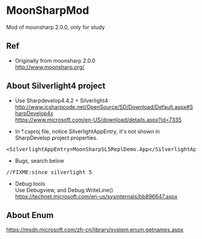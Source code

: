 # MoonSharpMod
Mod of moonsharp 2.0.0, only for study

## Ref
* Originally from moonsharp 2.0.0  
http://www.moonsharp.org/  

## About Silverlight4 project    
* Use Sharpdevelop4.4.2 + Silverlight4  
http://www.icsharpcode.net/OpenSource/SD/Download/Default.aspx#SharpDevelop4x  
https://www.microsoft.com/en-US/download/details.aspx?id=7335  

* In *.csproj file, notice SilverlightAppEntry, it's not shown in SharpDevelop project properties.  
<pre>&lt;SilverlightAppEntry&gt;MoonSharpSL5ReplDemo.App&lt;/SilverlightAppEntry&gt;</pre>   

* Bugs, search below  
<pre>//FIXME:since silverlight 5</pre>  

* Debug tools    
Use Debugview, and Debug.WriteLine()      
https://technet.microsoft.com/en-us/sysinternals/bb896647.aspx  

## About Enum  
https://msdn.microsoft.com/zh-cn/library/system.enum.getnames.aspx  
